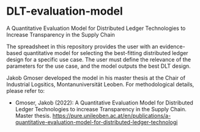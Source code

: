 # DLT-evaluation-model
A Quantitative Evaluation Model for Distributed Ledger Technologies to Increase Transparency in the Supply Chain

The spreadsheet in this repository provides the user with an evidence-based quantitative model for selecting the best-fitting distributed ledger design for a specific use case. The user must define the relevance of the parameters for the use case, and the model outputs the best DLT design. 

Jakob Gmoser developed the model in his master thesis at the Chair of Industrial Logsitics, Montanuniversität Leoben. For methodological details, please refer to: 
* Gmoser, Jakob (2022): A Quantitative Evaluation Model for Distributed Ledger Technologies to increase Transparency in the Supply Chain. Master thesis. https://pure.unileoben.ac.at/en/publications/a-quantitative-evaluation-model-for-distributed-ledger-technologi
